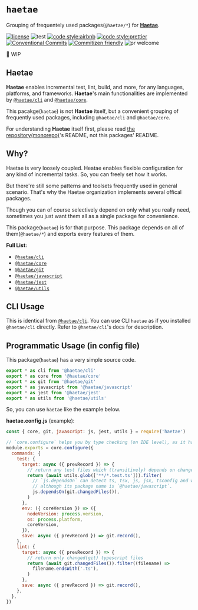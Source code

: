 # `haetae`

Grouping of frequentely used packages(`@haetae/*`) for [**Haetae**](https://github.com/jjangga0214/haetae).

[![license](https://img.shields.io/badge/license-MIT-ff4081.svg?style=flat-square&labelColor=black)](https://github.com/jjangga0214/haetae/blob/main/LICENSE)
![test](https://img.shields.io/badge/test-jest-7c4dff.svg?style=flat-square&labelColor=black)
[![code style:airbnb](https://img.shields.io/badge/code_style-airbnb-448aff.svg?style=flat-square&labelColor=black)](https://github.com/airbnb/javascript)
[![code style:prettier](https://img.shields.io/badge/code_style-prettier-18ffff.svg?style=flat-square&labelColor=black)](https://prettier.io/)
[![Conventional Commits](https://img.shields.io/badge/Conventional%20Commits-1.0.0-ffab00.svg?style=flat-square&labelColor=black)](https://conventionalcommits.org)
[![Commitizen friendly](https://img.shields.io/badge/Commitizen-cz_conventional_changelog-dd2c00.svg?style=flat-square&labelColor=black)](http://commitizen.github.io/cz-cli/)
![pr welcome](https://img.shields.io/badge/PRs-welcome-09FF33.svg?style=flat-square&labelColor=black)

🚧 WIP

## Haetae

**Haetae** enables incremental test, lint, build, and more, for any languages, platforms, and frameworks.
**Haetae**'s main functionalities are implemented by [`@haetae/cli`](https://github.com/jjangga0214/haetae/tree/main/packages/cli) and [`@haetae/core`](https://github.com/jjangga0214/haetae/tree/main/packages/core).

This pacakge(`haetae`) is not **Haetae** itself, but a convenient grouping of frequently used packages, including `@haetae/cli` and `@haetae/core`.

For understanding **Haetae** itself first, please read [the repository(monorepo)](https://github.com/jjangga0214/haetae)'s README, not this packages' README.

## Why?

Haetae is very loosely coupled.
Heatae enables flexible configuration for any kind of incremental tasks.
So, you can freely set how it works.

But there're still some patterns and toolsets frequently used in general scenario.
That's why the Haetae organization implements several offical packages.

Though you can of course selectively depend on only what you really need, sometimes you just want them all as a single package for convenience.

This package(`haetae`) is for that purpose. This package depends on all of them(`@haetae/*`) and exports every features of them.

**Full List:**

- [`@haetae/cli`](https://github.com/jjangga0214/haetae/tree/main/packages/cli)
- [`@haetae/core`](https://github.com/jjangga0214/haetae/tree/main/packages/core)
- [`@haetae/git`](https://github.com/jjangga0214/haetae/tree/main/packages/git)
- [`@haetae/javascript`](https://github.com/jjangga0214/haetae/tree/main/packages/javascript)
- [`@haetae/jest`](https://github.com/jjangga0214/haetae/tree/main/packages/jest)
- [`@haetae/utils`](https://github.com/jjangga0214/haetae/tree/main/packages/utils)

## CLI Usage

This is identical from [`@haetae/cli`](https://github.com/jjangga0214/haetae/tree/main/packages/cli). You can use CLI `haetae` as if you installed `@haetae/cli` directly. Refer to `@haetae/cli`'s docs for description.

## Programmatic Usage (in config file)

This package(`haetae`) has a very simple source code.

```ts
export * as cli from '@haetae/cli'
export * as core from '@haetae/core'
export * as git from '@haetae/git'
export * as javascript from '@haetae/javascript'
export * as jest from '@haetae/jest'
export * as utils from '@haetae/utils'
```

So, you can use `haetae` like the example below.

**haetae.config.js** (example):

```js
const { core, git, javascript: js, jest, utils } = require('haetae')

// `core.configure` helps you by type checking (on IDE level), as it has .d.ts files
module.exports = core.configure({
  commands: {
    test: {
      target: async ({ prevRecord }) => {
        // return any test files which (transitively) depends on changed(git) files
        return (await utils.glob(['**/*.test.ts'])).filter(
          // `js.dependsOn` can detect ts, tsx, js, jsx, tsconfig and webpack,
          // although its package name is `@haetae/javascript`.
          js.dependsOn(git.changedFiles()),
        )
      },
      env: ({ coreVersion }) => ({
        nodeVersion: process.version,
        os: process.platform,
        coreVersion,
      }),
      save: async ({ prevRecord }) => git.record(),
    },
    lint: {
      target: async ({ prevRecord }) => {
        // return only changed(git) typescript files
        return (await git.changedFiles()).filter((filename) =>
          filename.endsWith('.ts'),
        )
      },
      save: async ({ prevRecord }) => git.record(),
    },
  },
})
```
